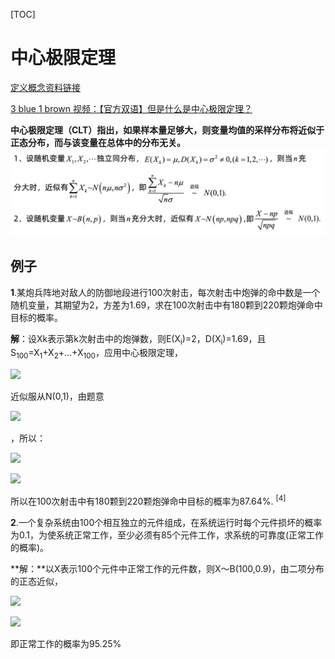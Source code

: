 [TOC]

# 中心极限定理

[定义概念资料链接](https://baijiahao.baidu.com/s?id=1665261046335447411&wfr=spider&for=pc)

[3 blue 1 brown 视频：【官方双语】但是什么是中心极限定理？](https://www.bilibili.com/video/BV1gh4y1W7ag/?share_source=copy_web&vd_source=a41a58c9e8c080ffd2ecd3e49b6bb66e)

**中心极限定理（CLT）指出，如果样本量足够大，则变量均值的采样分布将近似于正态分布，而与该变量在总体中的分布无关。**
![bc4b75aac34c07dadc830759df28e42c.png](../_resources/bc4b75aac34c07dadc830759df28e42c.png)

## 例子
**1**.某炮兵阵地对敌人的防御地段进行100次射击，每次射击中炮弹的命中数是一个随机变量，其期望为2，方差为1.69，求在100次射击中有180颗到220颗炮弹命中目标的概率。

**解**：设Xk表示第k次射击中的炮弹数，则E(X<sub>i</sub>)=2，D(X<sub>i</sub>)=1.69，且S<sub>100</sub>\=X<sub>1</sub>+X<sub>2</sub>+…+X<sub>100</sub>，应用中心极限定理，

![](https://bkimg.cdn.bcebos.com/formula/5b5ce1c12b9e0fac34df0891177b976b.svg)

近似服从N(0,1)，由题意

![](https://bkimg.cdn.bcebos.com/formula/10fe97bbff89c22b3ae319289c04b9f7.svg)

，所以：

![](https://bkimg.cdn.bcebos.com/formula/4f1f06e81dc279cfabda9545b4d97b06.svg)

![](https://bkimg.cdn.bcebos.com/formula/14391de36dd28e267e0f4157f554b6f1.svg)

所以在100次射击中有180颗到220颗炮弹命中目标的概率为87.64%. <sup class="sup--normal" data-sup="4" data-ctrmap=":4,"> [4]</sup>

**2**.一个复杂系统由100个相互独立的元件组成，在系统运行时每个元件损坏的概率为0.1，为使系统正常工作，至少必须有85个元件工作，求系统的可靠度(正常工作的概率)。

**解：**以X表示100个元件中正常工作的元件数，则X～B(100,0.9)，由二项分布的正态近似，

![](https://bkimg.cdn.bcebos.com/formula/a90028c7c48d8cd4e984c27e9f679ac1.svg)

![](https://bkimg.cdn.bcebos.com/formula/f3677386e1d46bcfb04623575ed01009.svg)

即正常工作的概率为95.25%